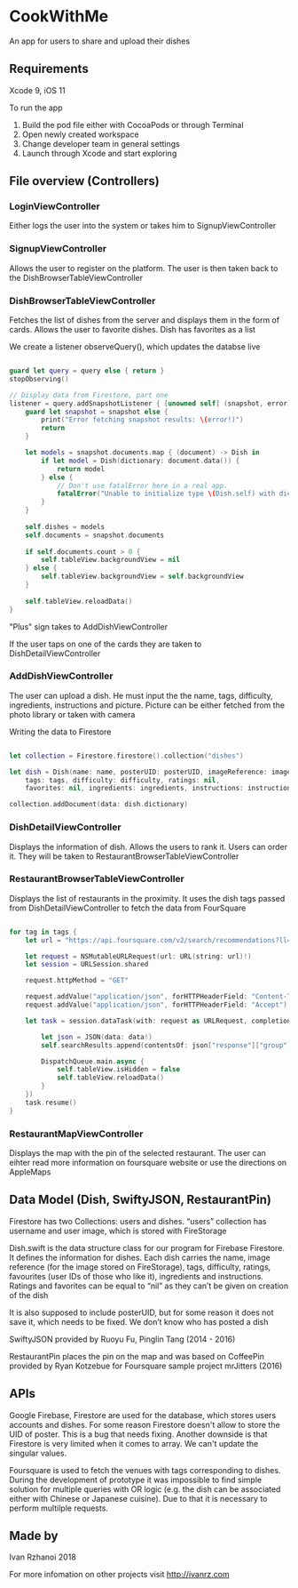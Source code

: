 # CookWithMe

An app for users to share and upload their dishes

## Requirements

Xcode 9, iOS 11

To run the app

1. Build the pod file either with CocoaPods or through Terminal
2. Open newly created workspace 
3. Change developer team in general settings
4. Launch through Xcode and start exploring

## File overview (Controllers)

### LoginViewController

Either logs the user into the system or takes him to SignupViewController

### SignupViewController

Allows the user to register on the platform. The user is then taken back to the DishBrowserTableViewController

### DishBrowserTableViewController

Fetches the list of dishes from the server and displays them in the form of cards. Allows the user to favorite dishes. Dish has favorites as a list

We create a listener observeQuery(), which updates the databse live

```swift

guard let query = query else { return }
stopObserving()

// Display data from Firestore, part one
listener = query.addSnapshotListener { [unowned self] (snapshot, error) in
    guard let snapshot = snapshot else {
        print("Error fetching snapshot results: \(error!)")
        return
    }

    let models = snapshot.documents.map { (document) -> Dish in
        if let model = Dish(dictionary: document.data()) {
            return model
        } else {
            // Don't use fatalError here in a real app.
            fatalError("Unable to initialize type \(Dish.self) with dictionary \(document.data())")
        }
    }
    
    self.dishes = models
    self.documents = snapshot.documents
    
    if self.documents.count > 0 {
        self.tableView.backgroundView = nil
    } else {
        self.tableView.backgroundView = self.backgroundView
    }
    
    self.tableView.reloadData()
}

```

"Plus" sign takes to AddDishViewController

If the user taps on one of the cards they are taken to DishDetailViewController

### AddDishViewController

The user can upload a dish. He must input the the name, tags, difficulty, ingredients, instructions and picture. Picture can be either fetched from the photo library or taken with camera

Writing the data to Firestore

```swift

let collection = Firestore.firestore().collection("dishes")

let dish = Dish(name: name, posterUID: posterUID, imageReference: imageReference,
	tags: tags, difficulty: difficulty, ratings: nil,
	favorites: nil, ingredients: ingredients, instructions: instructions)

collection.addDocument(data: dish.dictionary)

```

### DishDetailViewController

Displays the information of dish. Allows the users to rank it. Users can order it. They will be taken to RestaurantBrowserTableViewController

### RestaurantBrowserTableViewController

Displays the list of restaurants in the proximity. It uses the dish tags passed from DishDetailViewController to fetch the data from FourSquare

```swift

for tag in tags {
    let url = "https://api.foursquare.com/v2/search/recommendations?ll=\(currentLocation.latitude),\(currentLocation.longitude)&v=20160607&query=\(tag)&limit=15&client_id=\(client_id)&client_secret=\(client_secret)"

    let request = NSMutableURLRequest(url: URL(string: url)!)
    let session = URLSession.shared

    request.httpMethod = "GET"

    request.addValue("application/json", forHTTPHeaderField: "Content-Type")
    request.addValue("application/json", forHTTPHeaderField: "Accept")

    let task = session.dataTask(with: request as URLRequest, completionHandler: {data, response, err -> Void in

        let json = JSON(data: data!)
        self.searchResults.append(contentsOf: json["response"]["group"]["results"].arrayValue)

        DispatchQueue.main.async {
            self.tableView.isHidden = false
            self.tableView.reloadData()
        }
    })
    task.resume()
}

```

### RestaurantMapViewController

Displays the map with the pin of the selected restaurant. The user can eihter read more information on foursquare website or use the directions on AppleMaps

## Data Model (Dish, SwiftyJSON, RestaurantPin)

Firestore has two Collections: users and dishes. “users” collection has username and user image, which is stored with FireStorage

Dish.swift is the data structure class for our program for Firebase Firestore. It defines the information for dishes. Each dish carries the name, image reference (for the image stored on FireStorage), tags, difficulty, ratings, favourites (user IDs of those who like it), ingredients and instructions. Ratings and favorites can be equal to “nil” as they can’t be given on creation of the dish

It is also supposed to include posterUID, but for some reason it does not save it, which needs to be fixed. We don’t know who has posted a dish

SwiftyJSON provided by Ruoyu Fu, Pinglin Tang (2014 - 2016)

RestaurantPin places the pin on the map and was based on CoffeePin provided by Ryan Kotzebue for Foursquare sample project mrJitters (2016)

## APIs

Google Firebase, Firestore are used for the database, which stores users accounts and dishes. For some reason Firestore doesn't allow to store the UID of poster. This is a bug that needs fixing. Another downside is that Firestore is very limited when it comes to array. We can't update the singular values.


Foursquare is used to fetch the venues with tags corresponding to dishes. During the development of prototype it was impossible to find simple solution for multiple queries with OR logic (e.g. the dish can be associated either with Chinese or Japanese cuisine). Due to that it is necessary to perform multilple requests.

## Made by 

Ivan Rzhanoi 2018

For more infomation on other projects visit http://ivanrz.com